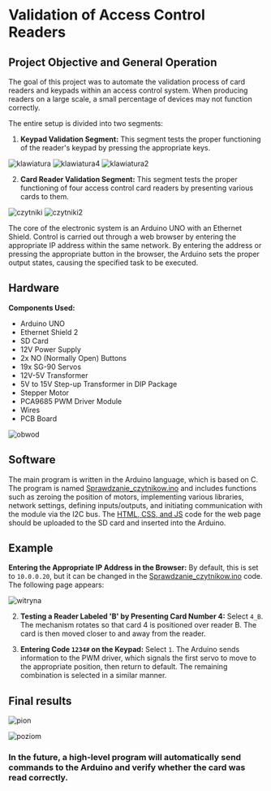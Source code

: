 # Validation of Access Control Readers

## Project Objective and General Operation
The goal of this project was to automate the validation process of card readers and keypads within an access control system. When producing readers on a large scale, a small percentage of devices may not function correctly.

The entire setup is divided into two segments:
1. **Keypad Validation Segment:** This segment tests the proper functioning of the reader's keypad by pressing the appropriate keys. 

 ![klawiatura](Wizualizacja/Klawiatura.png)  ![klawiatura4](Wizualizacja/Klawiatura4.png)  ![klawiatura2](Wizualizacja/Klawiatura2.png)

2. **Card Reader Validation Segment:** This segment tests the proper functioning of four access control card readers by presenting various cards to them.

![czytniki](Wizualizacja/Czytniki.png)  ![czytniki2](Wizualizacja/Czytniki2.png)

The core of the electronic system is an Arduino UNO with an Ethernet Shield. Control is carried out through a web browser by entering the appropriate IP address within the same network. By entering the address or pressing the appropriate button in the browser, the Arduino sets the proper output states, causing the specified task to be executed.

## Hardware
**Components Used:**
- Arduino UNO
- Ethernet Shield 2
- SD Card
- 12V Power Supply
- 2x NO (Normally Open) Buttons
- 19x SG-90 Servos
- 12V-5V Transformer
- 5V to 15V Step-up Transformer in DIP Package
- Stepper Motor
- PCA9685 PWM Driver Module
- Wires
- PCB Board

![obwod](Dokumantacja/Schemat_polaczenia.png)

## Software
The main program is written in the Arduino language, which is based on C. The program is named [Sprawdzanie_czytnikow.ino](program_niskopoziomowy/Sprawdzanie_czytnikow.ino) and includes functions such as zeroing the position of motors, implementing various libraries, network settings, defining inputs/outputs, and initiating communication with the module via the I2C bus. The [HTML, CSS, and JS](Witryna) code for the web page should be uploaded to the SD card and inserted into the Arduino.

## Example

  **Entering the Appropriate IP Address in the Browser:**
   By default, this is set to `10.0.0.20`, but it can be changed in the [Sprawdzanie_czytnikow.ino](program_niskopoziomowy/Sprawdzanie_czytnikow.ino) code. The following page appears:   
   
   ![witryna](Dokumantacja/witryna.png)

2. **Testing a Reader Labeled 'B' by Presenting Card Number 4:**
   Select `4_B`. The mechanism rotates so that card 4 is positioned over reader B. The card is then moved closer to and away from the reader.

3. **Entering Code `1234#` on the Keypad:**
   Select `1`. The Arduino sends information to the PWM driver, which signals the first servo to move to the appropriate position, then return to default. The remaining combination is selected in a similar manner.

## Final results

![pion](efekt_koncowy/pion.jpeg)

![poziom](efekt_koncowy/poziom.jpeg)

### In the future, a high-level program will automatically send commands to the Arduino and verify whether the card was read correctly.
